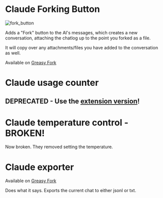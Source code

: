 # Claude Forking Button

![fork_button](https://github.com/user-attachments/assets/a7e7a82f-9a8d-4cef-b5f6-a9bb9f5decdc)

Adds a "Fork" button to the AI's messages, which creates a new conversation, attaching the chatlog up to the point you forked as a file.

It will copy over any attachments/files you have added to the conversation as well.

Available on [Greasy Fork](https://greasyfork.org/en/scripts/522141-claude-forking)

# Claude usage counter

## DEPRECATED - Use the [extension version](https://github.com/lugia19/Claude-Usage-Extension)!

# Claude temperature control - BROKEN!

Now broken. They removed setting the temperature.

# Claude exporter

Available on [Greasy Fork](https://greasyfork.org/en/scripts/515448-claude-chat-exporter)

Does what it says. Exports the current chat to either jsonl or txt.
